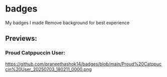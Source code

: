 # badges
My badges I made
Remove background for best experience
## Previews:
### Proud Catppuccin User:
https://github.com/praneethashok14/badges/blob/main/Proud%20Catppuccin%20User_20250703_180211_0000.png

